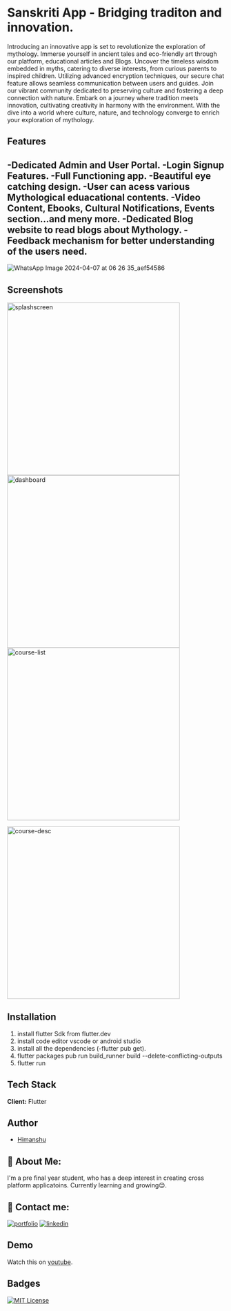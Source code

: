 
# Sanskriti App - Bridging traditon and innovation.

Introducing  an innovative app is set to revolutionize the exploration of mythology. Immerse yourself in ancient tales and eco-friendly art through our platform,  educational articles and Blogs. Uncover the timeless wisdom embedded in myths, catering to diverse interests, from curious parents to inspired children. Utilizing advanced encryption techniques, our secure chat feature allows seamless communication between users and guides. Join our vibrant community dedicated to preserving culture and fostering a deep connection with nature. Embark on a journey where tradition meets innovation, cultivating creativity in harmony with the environment. With the dive into a world where culture, nature, and technology converge to enrich your exploration of mythology.




## Features
-Dedicated Admin and User Portal.
-Login Signup Features.
-Full Functioning app.
-Beautiful eye catching design.
-User can acess various Mythological eduacational contents. 
-Video Content, Ebooks, Cultural Notifications, Events section...and meny more.
-Dedicated Blog website to read blogs about Mythology.
-Feedback mechanism for better understanding of the users need.
-
![WhatsApp Image 2024-04-07 at 06 26 35_aef54586]()


## Screenshots



<p>
  <img src="https://github.com/nycanshu/sanskriti_hackbyte/assets/112685847/5e2e96b0-2ea1-4cc4-a410-a4b9adcc50ff" alt="splashscreen" width="400" style="margin-right: 150px;">

  <img src="https://github.com/nycanshu/sanskriti_hackbyte/assets/112685847/a421b9b8-0aac-492c-8001-39a01592f761" alt="dashboard" width="400" style="margin-right: 150px;">

  <img src="(https://github.com/nycanshu/sanskriti_hackbyte/assets/112685847/6374d443-ed9d-4d59-bb98-c909937848ee)" alt="course-list" width="400" style="margin-right: 150px;">

  <img src="(https://github.com/nycanshu/sanskriti_hackbyte/assets/112685847/fb741223-3fa4-4c10-bc26-90c3e65e8c60)
" alt="course-desc" width="400">
</p>



## Installation

1) install flutter Sdk from flutter.dev 
2) install code editor vscode or android studio
4) install all the dependencies (-flutter pub get).
5) flutter packages pub run build_runner build --delete-conflicting-outputs
6) flutter run 
    
## Tech Stack

**Client:** Flutter


## Author

- [Himanshu](https://github.com/nycanshu)


## 🚀 About Me:
I'm a pre final year student, who has a deep interest in creating cross platform applicatoins. Currently learning and growing😊.



## 🔗 Contact me:
[![portfolio](https://img.shields.io/badge/my_portfolio-000?style=for-the-badge&logo=ko-fi&logoColor=white)](https://okay-anshu.web.app)
[![linkedin](https://img.shields.io/badge/linkedin-0A66C2?style=for-the-badge&logo=linkedin&logoColor=white)](https://www.linkedin.com/in/okay-anshu/)



## Demo
Watch this on [youtube](https://youtu.be/Kg717RXkt14?si=TbQM7ust_prNdBAg).


## Badges

[![MIT License](https://img.shields.io/badge/License-MIT-green.svg)](https://choosealicense.com/licenses/mit/)


